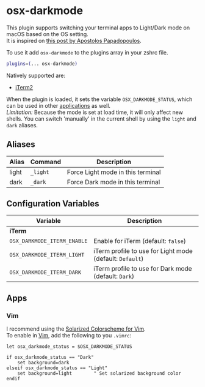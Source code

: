 # osx-darkmode

This plugin supports switching your terminal apps to Light/Dark mode on macOS based on the OS setting.<br />
It is inspired on [this post by Apostolos Papadopoulos](https://apas.gr/2018/11/dark-mode-macos-safari-iterm-vim/).


To use it add `osx-darkmode` to the plugins array in your zshrc file.
```zsh
plugins=(... osx-darkmode)
```

Natively supported are: 
- [iTerm2](https://www.iterm2.com/)

When the plugin is loaded, it sets the variable `OSX_DARKMODE_STATUS`, which can be used in other [applications](#Apps) as well.<br/>
*Limitation:* Because the mode is set at load time, it will only affect new shells. You can switch 'manually' in the current shell by using the `light` and `dark` aliases.

## Aliases

| Alias  | Command                | Description                                               |
| ------ | -----------------------|---------------------------------------------------------- |
| light  | `_light`               | Force Light mode in this terminal                         |
| dark   | `_dark`                | Force Dark mode in this terminal                          |

## Configuration Variables

| Variable                            | Description                                                                   |
|-------------------------------------|-------------------------------------------------------------------------------|
| **iTerm**                           |                                                                               |
| `OSX_DARKMODE_ITERM_ENABLE`         | Enable for iTerm (default: `false`)                                           |
| `OSX_DARKMODE_ITERM_LIGHT`          | iTerm profile to use for Light mode (default: `Default`)                      |
| `OSX_DARKMODE_ITERM_DARK`           | iTerm profile to use for Dark mode (default: `Dark`)                          |

## Apps
### Vim
I recommend using the [Solarized Colorscheme for Vim](https://github.com/altercation/vim-colors-solarized).<br/>
To enable in [Vim](https://www.vim.org/), add the following to you `.vimrc`:

```
let osx_darkmode_status = $OSX_DARKMODE_STATUS

if osx_darkmode_status == "Dark"
    set background=dark
elseif osx_darkmode_status == "Light"
    set background=light        " Set solarized background color
endif
```